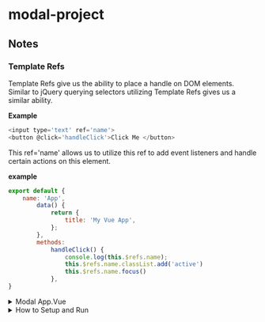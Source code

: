 # modal-project

## Notes

### Template Refs

Template Refs give us the ability to place a handle on DOM elements. Similar to jQuery querying selectors utilizing Template Refs gives us a similar ability.

**Example**

```js
<input type='text' ref='name'>
<button @click='handleClick'>Click Me </button>
```

This ref='name' allows us to utilize this ref to add event listeners and handle certain actions on this element.

**example**

```js
export default {
    name: 'App',
        data() {
            return {
                title: 'My Vue App',
            };
        },
        methods:
            handleClick() {
                console.log(this.$refs.name);
                this.$refs.name.classList.add('active')
                this.$refs.name.focus()
            },
}
```

<details>
<summary>Modal App.Vue</summary>

```js
App.vue
<template>
  <h1>{{ title }}</h1>
  <Modal />
</template>

<script>
import Modal from "./components/Modal.vue";

export default {
  name: "App",
  components: { Modal },
  data() {
    return {
      title: "My First Vue Application",
    };
  },
};
</script>

<style>
#app {
  font-family: Avenir, Helvetica, Arial, sans-serif;
  -webkit-font-smoothing: antialiased;
  -moz-osx-font-smoothing: grayscale;
  text-align: center;
  color: #2c3e50;
  margin-top: 60px;
}
h1 {
  border-bottom: 1px solid #ddd;
  display: inline-block;
  padding-bottom: 10px;
}
</style>

```

```js
Modal.vue
<template>
  <div class="backdrop">
    <div class="modal">
      <p>Modal Content</p>
    </div>
  </div>
</template>


<style>
.modal {
  width: 400px;
  padding: 20px;
  margin: 100px auto;
  background: white;
  border-radius: 10px;
}
.backdrop {
  top: 0;
  position: fixed;
  background: rgba(0, 0, 0, 0.5);
  width: 100%;
  height: 100%;
}
</style>
```

</details>

<details>
<summary>How to Setup and Run</summary>
## Project setup

```
yarn install
```

### Compiles and hot-reloads for development

```
yarn serve
```

### Compiles and minifies for production

```
yarn build
```

### Customize configuration

See [Configuration Reference](https://cli.vuejs.org/config/).

</details>

